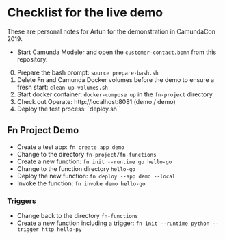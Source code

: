 # Checklist for the live demo

These are personal notes for Artun for the demonstration in CamundaCon 2019.

* Start Camunda Modeler and open the `customer-contact.bpmn` from this repository.

0. Prepare the bash prompt: `source prepare-bash.sh`
1. Delete Fn and Camunda Docker volumes before the demo to ensure a fresh start: `clean-up-volumes.sh`
2. Start docker container: `docker-compose up` in the `fn-project` directory
3. Check out Operate: http://localhost:8081 (demo / demo)
4. Deploy the test process: `deploy.sh``


## Fn Project Demo

* Create a test app: `fn create app demo`
* Change to the directory `fn-project/fn-functions`
* Create a new function: `fn init --runtime go hello-go`
* Change to the function directory `hello-go`
* Deploy the new function: `fn deploy --app demo --local`
* Invoke the function: `fn invoke demo hello-go`

### Triggers
* Change back to the directory `fn-functions`
* Create a new function including a trigger: `fn init --runtime python --trigger http hello-py`
